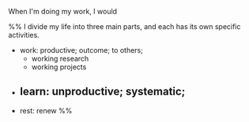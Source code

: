 
When I'm doing my work, I would 

%% I divide my life into three main parts, and each has its own specific activities.
- work: productive; outcome; to others;
	- working research
	- working projects
- learn: unproductive; systematic; 
	- 
- rest: renew %%